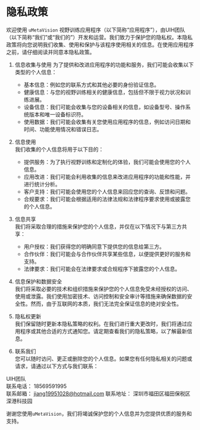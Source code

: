 # 隐私政策

欢迎使用 `uMetaVision` 视野训练应用程序（以下简称“应用程序”），由UIH团队（以下简称“我们”或“我们的”）开发和运营。我们致力于保护您的隐私权。本隐私政策将向您说明我们收集、使用和保护与该程序使用相关的信息。在使用应用程序之前，请仔细阅读并同意本隐私政策。

1. 信息收集与使用
为了提供和改进应用程序的功能和服务，我们可能会收集以下类型的个人信息：

    - 基本信息：例如您的联系方式和其他必要的身份验证信息。
    - 健康信息：与您的视野训练相关的健康信息，包括但不限于视力状况和训练进展。
    - 设备信息：我们可能会收集与您的设备相关的信息，如设备型号、操作系统版本和唯一设备标识符。
    - 使用数据：我们可能会收集有关您使用应用程序的信息，例如访问日期和时间、功能使用情况和错误日志。

2. 信息使用  
我们收集的个人信息将用于以下目的：

    - 提供服务：为了执行视野训练和定制化的体验，我们可能会使用您的个人信息。
    - 应用改进：我们可能会利用收集的信息来改进应用程序的功能和性能，并进行统计分析。
    - 客户支持：我们可能会使用您的个人信息来回应您的查询、反馈和问题。
    - 合规要求：我们可能会根据适用的法律法规和法律程序要求使用或披露您的个人信息。

3. 信息共享  
我们将采取合理的措施来保护您的个人信息，并仅在以下情况下与第三方共享：

    - 用户授权：我们获得您的明确同意下提供您的信息给第三方。
    - 合作伙伴：我们可能会与合作伙伴共享某些信息，以便提供更好的服务和支持。
    - 法律要求：我们可能会在法律要求或合规程序下披露您的个人信息。

4. 信息保护和数据安全  
我们将采取必要的技术和组织措施来保护您的个人信息免受未经授权的访问、使用或泄露。我们使用加密技术、访问控制和安全审计等措施来确保数据的安全性。然而，由于互联网的本质，我们无法完全保证信息的绝对安全性。

5. 隐私权更新  
我们保留随时更新本隐私策略的权利。在我们进行重大更改时，我们将通过应用程序或其他合适的方式通知您。请定期查看我们的隐私策略，以了解最新信息。

6. 联系我们  
您可以随时访问、更正或删除您的个人信息。如果您有任何隐私相关的问题或请求，请通过以下方式与我们联系：

UIH团队  
联系电话：  18569591995  
联系邮箱：  jiang19951028@hotmail.com
联系地址：  深圳市福田区福田保税区深港科技园

谢谢您使用`uMetaVision`，我们将竭诚保护您的个人信息并为您提供优质的服务和支持。